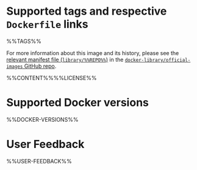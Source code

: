 # Supported tags and respective `Dockerfile` links

%%TAGS%%

For more information about this image and its history, please see the [relevant
manifest file
(`library/%%REPO%%`)](https://github.com/docker-library/official-images/blob/master/library/%%REPO%%)
in the [`docker-library/official-images` GitHub
repo](https://github.com/docker-library/official-images).

%%CONTENT%%%%LICENSE%%

# Supported Docker versions

%%DOCKER-VERSIONS%%

# User Feedback

%%USER-FEEDBACK%%
